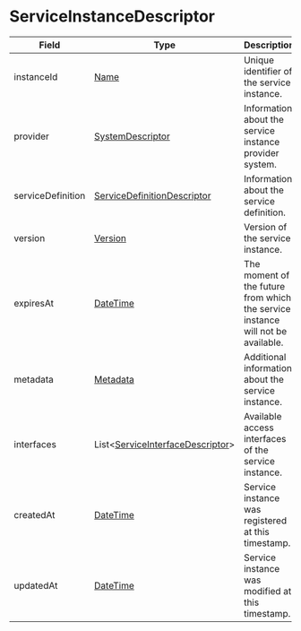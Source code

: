 # ServiceInstanceDescriptor

Field | Type | Description
--- | --- | ---
instanceId | [Name](../primitives.md#name) | Unique identifier of the service instance.
provider | [SystemDescriptor](../data-models/system-descriptor.md) | Information about the service instance provider system.
serviceDefinition | [ServiceDefinitionDescriptor](../data-models/service-definition-descriptor.md) | Information about the service definition.
version | [Version](../primitives.md#version) | Version of the service instance.
expiresAt | [DateTime](../primitives.md#datetime) | The moment of the future from which the service instance will not be available.
metadata | [Metadata](../data-models/metadata.md) | Additional information about the service instance.
interfaces | List<[ServiceInterfaceDescriptor](../data-models/service-interface-descriptor.md)> | Available access interfaces of the service instance.
createdAt | [DateTime](../primitives.md#datetime) | Service instance was registered at this timestamp.
updatedAt | [DateTime](../primitives.md#datetime) | Service instance was modified at this timestamp.